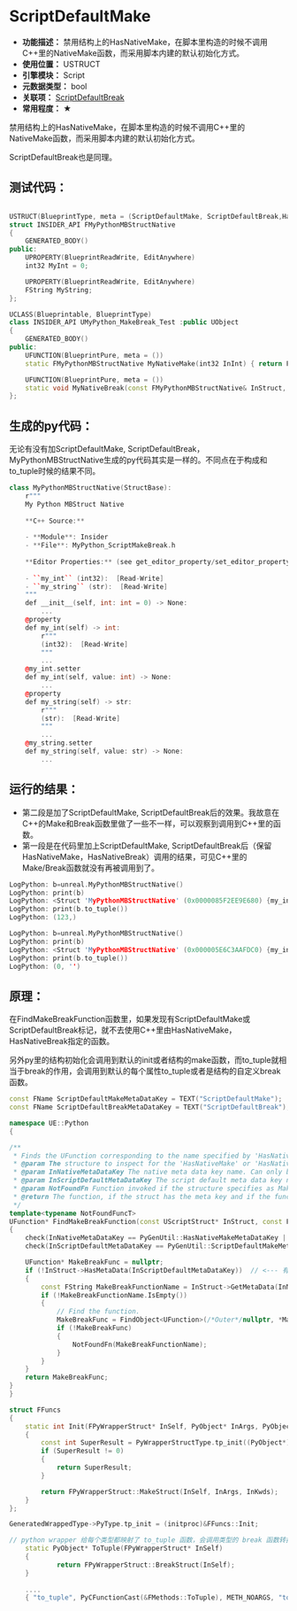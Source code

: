 ﻿# ScriptDefaultMake

- **功能描述：** 禁用结构上的HasNativeMake，在脚本里构造的时候不调用C++里的NativeMake函数，而采用脚本内建的默认初始化方式。
- **使用位置：** USTRUCT
- **引擎模块：** Script
- **元数据类型：** bool
- **关联项：** [ScriptDefaultBreak](ScriptDefaultBreak.md)
- **常用程度：** ★

禁用结构上的HasNativeMake，在脚本里构造的时候不调用C++里的NativeMake函数，而采用脚本内建的默认初始化方式。

ScriptDefaultBreak也是同理。

## 测试代码：

```cpp

USTRUCT(BlueprintType, meta = (ScriptDefaultMake, ScriptDefaultBreak,HasNativeMake = "/Script/Insider.MyPython_MakeBreak_Test.MyNativeMake", HasNativeBreak = "/Script/Insider.MyPython_MakeBreak_Test.MyNativeBreak"))
struct INSIDER_API FMyPythonMBStructNative
{
	GENERATED_BODY()
public:
	UPROPERTY(BlueprintReadWrite, EditAnywhere)
	int32 MyInt = 0;

	UPROPERTY(BlueprintReadWrite, EditAnywhere)
	FString MyString;
};

UCLASS(Blueprintable, BlueprintType)
class INSIDER_API UMyPython_MakeBreak_Test :public UObject
{
	GENERATED_BODY()
public:
	UFUNCTION(BlueprintPure, meta = ())
	static FMyPythonMBStructNative MyNativeMake(int32 InInt) { return FMyPythonMBStructNative{ InInt,TEXT("Hello") }; }

	UFUNCTION(BlueprintPure, meta = ())
	static void MyNativeBreak(const FMyPythonMBStructNative& InStruct, int& outInt) { outInt = InStruct.MyInt + 123;  }
};

```

## 生成的py代码：

无论有没有加ScriptDefaultMake, ScriptDefaultBreak，MyPythonMBStructNative生成的py代码其实是一样的。不同点在于构成和to_tuple时候的结果不同。

```cpp
class MyPythonMBStructNative(StructBase):
    r"""
    My Python MBStruct Native
    
    **C++ Source:**
    
    - **Module**: Insider
    - **File**: MyPython_ScriptMakeBreak.h
    
    **Editor Properties:** (see get_editor_property/set_editor_property)
    
    - ``my_int`` (int32):  [Read-Write]
    - ``my_string`` (str):  [Read-Write]
    """
    def __init__(self, int: int = 0) -> None:
        ...
    @property
    def my_int(self) -> int:
        r"""
        (int32):  [Read-Write]
        """
        ...
    @my_int.setter
    def my_int(self, value: int) -> None:
        ...
    @property
    def my_string(self) -> str:
        r"""
        (str):  [Read-Write]
        """
        ...
    @my_string.setter
    def my_string(self, value: str) -> None:
        ...
```

## 运行的结果：

- 第二段是加了ScriptDefaultMake, ScriptDefaultBreak后的效果。我故意在C++的Make和Break函数里做了一些不一样，可以观察到调用到C++里的函数。
- 第一段是在代码里加上ScriptDefaultMake, ScriptDefaultBreak后（保留HasNativeMake，HasNativeBreak）调用的结果，可见C++里的Make/Break函数就没有再被调用到了。

```cpp
LogPython: b=unreal.MyPythonMBStructNative()
LogPython: print(b)
LogPython: <Struct 'MyPythonMBStructNative' (0x0000085F2EE9E680) {my_int: 0, my_string: "Hello"}>
LogPython: print(b.to_tuple())
LogPython: (123,)

LogPython: b=unreal.MyPythonMBStructNative()
LogPython: print(b)
LogPython: <Struct 'MyPythonMBStructNative' (0x000005E6C3AAFDC0) {my_int: 0, my_string: ""}>
LogPython: print(b.to_tuple())
LogPython: (0, '')
```

## 原理：

在FindMakeBreakFunction函数里，如果发现有ScriptDefaultMake或ScriptDefaultBreak标记，就不去使用C++里由HasNativeMake，HasNativeBreak指定的函数。

另外py里的结构初始化会调用到默认的init或者结构的make函数，而to_tuple就相当于break的作用，会调用到默认的每个属性to_tuple或者是结构的自定义break函数。

```cpp
const FName ScriptDefaultMakeMetaDataKey = TEXT("ScriptDefaultMake");
const FName ScriptDefaultBreakMetaDataKey = TEXT("ScriptDefaultBreak");

namespace UE::Python
{

/**
 * Finds the UFunction corresponding to the name specified by 'HasNativeMake' or 'HasNativeBreak' meta data key.
 * @param The structure to inspect for the 'HasNativeMake' or 'HasNativeBreak' meta data keys.
 * @param InNativeMetaDataKey The native meta data key name. Can only be 'HasNativeMake' or 'HasNativeBreak'.
 * @param InScriptDefaultMetaDataKey The script default meta data key name. Can only be 'ScriptDefaultMake' or 'ScriptDefaultBreak'.
 * @param NotFoundFn Function invoked if the structure specifies as Make or Break function, but the function couldn't be found.
 * @return The function, if the struct has the meta key and if the function was found. Null otherwise.
 */
template<typename NotFoundFuncT>
UFunction* FindMakeBreakFunction(const UScriptStruct* InStruct, const FName& InNativeMetaDataKey, const FName& InScriptDefaultMetaDataKey, const NotFoundFuncT& NotFoundFn)
{
	check(InNativeMetaDataKey == PyGenUtil::HasNativeMakeMetaDataKey || InNativeMetaDataKey == PyGenUtil::HasNativeBreakMetaDataKey);
	check(InScriptDefaultMetaDataKey == PyGenUtil::ScriptDefaultMakeMetaDataKey || InScriptDefaultMetaDataKey == PyGenUtil::ScriptDefaultBreakMetaDataKey);

	UFunction* MakeBreakFunc = nullptr;
	if (!InStruct->HasMetaData(InScriptDefaultMetaDataKey))  // <--- 有了default, 会直接返回null
	{
		const FString MakeBreakFunctionName = InStruct->GetMetaData(InNativeMetaDataKey);
		if (!MakeBreakFunctionName.IsEmpty())
		{
			// Find the function.
			MakeBreakFunc = FindObject<UFunction>(/*Outer*/nullptr, *MakeBreakFunctionName, /*ExactClass*/true);
			if (!MakeBreakFunc)
			{
				NotFoundFn(MakeBreakFunctionName);
			}
		}
	}
	return MakeBreakFunc;
}
}

struct FFuncs
{
	static int Init(FPyWrapperStruct* InSelf, PyObject* InArgs, PyObject* InKwds)
	{
		const int SuperResult = PyWrapperStructType.tp_init((PyObject*)InSelf, InArgs, InKwds);
		if (SuperResult != 0)
		{
			return SuperResult;
		}

		return FPyWrapperStruct::MakeStruct(InSelf, InArgs, InKwds);
	}
};

GeneratedWrappedType->PyType.tp_init = (initproc)&FFuncs::Init;

// python wrapper 给每个类型都映射了 to_tuple 函数，会调用类型的 break 函数转换为 tuple
	static PyObject* ToTuple(FPyWrapperStruct* InSelf)
	{
			return FPyWrapperStruct::BreakStruct(InSelf);
	}
	
	....
	{ "to_tuple", PyCFunctionCast(&FMethods::ToTuple), METH_NOARGS, "to_tuple(self) -> Tuple[object, ...] -- break this Unreal struct into a tuple of its properties" },
```
